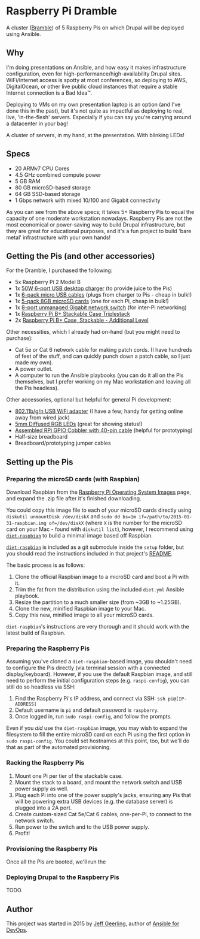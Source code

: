 # Raspberry Pi Dramble

A cluster ([Bramble](http://elinux.org/Bramble)) of 5 Raspberry Pis on which Drupal will be deployed using Ansible.

## Why

I'm doing presentations on Ansible, and how easy it makes infrastructure configuration, even for high-performance/high-availability Drupal sites. WiFi/Internet access is spotty at most conferences, so deploying to AWS, DigitalOcean, or other live public cloud instances that require a stable Internet connection is a Bad Idea™.

Deploying to VMs on my own presentation laptop is an option (and I've done this in the past), but it's not quite as impactful as deploying to real, live, 'in-the-flesh' servers. Especially if you can say you're carrying around a datacenter in your bag!

A cluster of servers, in my hand, at the presentation. With blinking LEDs!

## Specs

  - 20 ARMv7 CPU Cores
  - 4.5 GHz combined compute power
  - 5 GB RAM
  - 80 GB microSD-based storage
  - 64 GB SSD-based storage
  - 1 Gbps network with mixed 10/100 and Gigabit connectivity

As you can see from the above specs; it takes 5+ Raspberry Pis to equal the capacity of one moderate workstation nowadays. Raspberry Pis are not the most economical or power-saving way to build Drupal infrastructure, but they are great for educational purposes, and it's a fun project to build 'bare metal' infrastructure with your own hands!

## Getting the Pis (and other accessories)

For the Dramble, I purchased the following:

  - 5x Raspberry Pi 2 Model B
  - 1x [50W 6-port USB desktop charger](http://www.amazon.com/gp/product/B00KHP6UVQ/ref=as_li_tl?ie=UTF8&camp=1789&creative=390957&creativeASIN=B00KHP6UVQ&linkCode=as2&tag=httpwwwmidw06-20&linkId=YEKQEOUTP3WTLSJJ) (to provide juice to the Pis)
  - 1x [6-pack micro USB cables](http://www.amazon.com/gp/product/B00N8VHW72/ref=as_li_tl?ie=UTF8&camp=1789&creative=390957&creativeASIN=B00N8VHW72&linkCode=as2&tag=httpwwwmidw06-20&linkId=63VSGWYRPJFO4IZO) (plugs from charger to Pis - cheap in bulk!)
  - 1x [5-pack 8GB microSD cards](http://www.amazon.com/gp/product/B00KI16OOW/ref=as_li_tl?ie=UTF8&camp=1789&creative=390957&creativeASIN=B00KI16OOW&linkCode=as2&tag=httpwwwmidw06-20&linkId=JM2T4CPMOOJA44AW) (one for each Pi, cheap in bulk!)
  - 1x [8-port unmanaged Gigabit network switch](http://www.amazon.com/gp/product/B001QUA6RA/ref=as_li_tl?ie=UTF8&camp=1789&creative=390957&creativeASIN=B001QUA6RA&linkCode=as2&tag=httpwwwmidw06-20&linkId=24SPP5YZJR6KK7GH) (for inter-Pi networking)
  - 1x [Raspberry Pi B+ Stackable Case Triplestack](http://www.ebay.com/itm/271648357906)
  - 2x [Raspberry Pi B+ Case, Stackable - Additional Level](http://www.ebay.com/itm/271614825269)

Other necessities, which I already had on-hand (but you might need to purchase):

  - Cat 5e or Cat 6 network cable for making patch cords. (I have hundreds of feet of the stuff, and can quickly punch down a patch cable, so I just made my own).
  - A power outlet.
  - A computer to run the Ansible playbooks (you can do it all on the Pis themselves, but I prefer working on my Mac workstation and leaving all the Pis headless).

Other accessories, optional but helpful for general Pi development:

  - [802.11b/g/n USB WiFi adapter](http://www.amazon.com/gp/product/B003MTTJOY/ref=as_li_tl?ie=UTF8&camp=1789&creative=390957&creativeASIN=B003MTTJOY&linkCode=as2&tag=httpwwwmidw06-20&linkId=WCTEZWNBLNNQ35E5) (I have a few; handy for getting online away from wired jack)
  - [5mm Diffused RGB LEDs](http://www.amazon.com/gp/product/B006S21SAK/ref=as_li_tl?ie=UTF8&camp=1789&creative=390957&creativeASIN=B006S21SAK&linkCode=as2&tag=httpwwwmidw06-20&linkId=2D7X6HRTJFTESGT2) (great for showing status!)
  - [Assembled RPi GPIO Cobbler with 40-pin cable](http://www.amazon.com/gp/product/B00Q1T07O8/ref=as_li_tl?ie=UTF8&camp=1789&creative=390957&creativeASIN=B00Q1T07O8&linkCode=as2&tag=httpwwwmidw06-20&linkId=JG3OGOMBG75D6BFY) (helpful for prototyping)
  - Half-size breadboard
  - Breadboard/prototyping jumper cables

## Setting up the Pis

### Preparing the microSD cards (with Raspbian)

Download Raspbian from the [Raspberry Pi Operating System Images](http://www.raspberrypi.org/downloads/) page, and expand the .zip file after it's finished downloading.

You could copy this image file to each of your microSD cards directly using `diskutil unmountDisk /dev/diskX` and `sudo dd bs=1m if=/path/to/2015-01-31-raspbian.img of=/dev/diskX` (where `X` is the number for the microSD card on your Mac - found with `diskutil list`), however, I recommend using [`diet-raspbian`](https://github.com/geerlingguy/diet-raspbian) to build a minimal image based off Raspbian.

[`diet-raspbian`](https://github.com/geerlingguy/diet-raspbian) is included as a git submodule inside the `setup` folder, but you should read the instructions included in that project's [README](https://github.com/geerlingguy/diet-raspbian/blob/master/README.md).

The basic process is as follows:

  1. Clone the official Raspbian image to a microSD card and boot a Pi with it.
  2. Trim the fat from the distribution using the included `diet.yml` Ansible playbook.
  3. Resize the partition to a much smaller size (from ~3GB to ~1.25GB).
  4. Clone the new, minified Raspbian image to your Mac.
  5. Copy this new, minified image to all your microSD cards.

`diet-raspbian`'s instructions are very thorough and it should work with the latest build of Raspbian.

### Preparing the Raspberry Pis

Assuming you've cloned a `diet-raspbian`-based image, you shouldn't need to configure the Pis directly (via terminal session with a connected display/keyboard). However, if you use the default Raspbian image, and still need to perform the initial configuration steps (e.g. `raspi-config`), you can still do so headless via SSH:

  1. Find the Raspberry Pi's IP address, and connect via SSH: `ssh pi@[IP-ADDRESS]`
  2. Default username is `pi` and default password is `raspberry`.
  3. Once logged in, run `sudo raspi-config`, and follow the prompts.

Even if you *did* use the `diet-raspbian` image, you may wish to expand the filesystem to fill the entire microSD card on each Pi using the first option in `sudo raspi-config`. You could set hostnames at this point, too, but we'll do that as part of the automated provisioning.

### Racking the Raspberry Pis

  1. Mount one Pi per tier of the stackable case.
  2. Mount the stack to a board, and mount the network switch and USB power supply as well.
  3. Plug each Pi into one of the power supply's jacks, ensuring any Pis that will be powering extra USB devices (e.g. the database server) is plugged into a 2A port.
  4. Create custom-sized Cat 5e/Cat 6 cables, one-per-Pi, to connect to the network switch.
  5. Run power to the switch and to the USB power supply.
  6. Profit!

### Provisioning the Raspberry Pis

Once all the Pis are booted, we'll run the 

### Deploying Drupal to the Raspberry Pis

TODO.

## Author

This project was started in 2015 by [Jeff Geerling](http://jeffgeerling.com/), author of [Ansible for DevOps](http://ansiblefordevops.com/).
